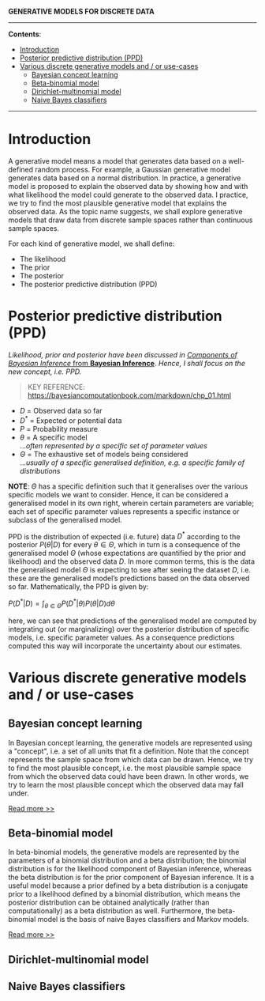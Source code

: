 **GENERATIVE MODELS FOR DISCRETE DATA**

---

**Contents**:

- [Introduction](#introduction)
- [Posterior predictive distribution (PPD)](#posterior-predictive-distribution-ppd)
- [Various discrete generative models and / or use-cases](#various-discrete-generative-models-and--or-use-cases)
  - [Bayesian concept learning](#bayesian-concept-learning)
  - [Beta-binomial model](#beta-binomial-model)
  - [Dirichlet-multinomial model](#dirichlet-multinomial-model)
  - [Naive Bayes classifiers](#naive-bayes-classifiers)

---

# Introduction
A generative model means a model that generates data based on a well-defined random process. For example, a Gaussian generative model generates data based on a normal distribution. In practice, a generative model is proposed to explain the observed data by showing how and with what likelihood the model could generate to the observed data. I  practice, we try to find the most plausible generative model that explains the observed data. As the topic name suggests, we shall explore generative models that draw data from discrete sample spaces rather than continuous sample spaces.

For each kind of generative model, we shall define:

- The likelihood
- The prior
- The posterior
- The posterior predictive distribution (PPD)

# Posterior predictive distribution (PPD)
_Likelihood, prior and posterior have been discussed in_ [_Components of Bayesian Inference_ from **Bayesian Inference**](https://github.com/pranigopu/mastersProject/blob/main/notes/bayesian-inference/components-of-bayesian-inference.md). _Hence, I shall focus on the new concept, i.e. PPD._

> KEY REFERENCE: https://bayesiancomputationbook.com/markdown/chp_01.html

- $D$ = Observed data so far
- $D^*$ = Expected or potential data
- $P$ = Probability measure
- $\theta$ = A specific model <br> ..._often represented by a specific set of parameter values_
- $\Theta$ = The exhaustive set of models being considered <br> ..._usually of a specific generalised definition, e.g. a specific family of distributions_

**NOTE**: $\Theta$ has a specific definition such that it generalises over the various specific models we want to consider. Hence, it can be considered a generalised model in its own right, wherein certain parameters are variable; each set of specific parameter values represents a specific instance or subclass of the generalised model.

PPD is the distribution of expected (i.e. future) data $D^*$ according to the posterior $P(\theta | D)$ for every $\theta \in \Theta$, which in turn is a consequence of the generalised model $\Theta$ (whose expectations are quantified by the prior and likelihood) and the observed data $D$. In more common terms, this is the data the generalised model $\Theta$ is expecting to see after seeing the dataset $D$, i.e. these are the generalised model’s predictions based on the data observed so far. Mathematically, the PPD is given by:

$\displaystyle P(D^* | D) = \int_{\theta \in \Theta} P(D^* | \theta) P(\theta | D) d \theta$

here, we can see that predictions of the generalised model are computed by integrating out (or marginalizing) over the posterior distribution of specific models, i.e. specific parameter values. As a consequence predictions computed this way will incorporate the uncertainty about our estimates.

# Various discrete generative models and / or use-cases
## Bayesian concept learning
In Bayesian concept learning, the generative models are represented using a "concept", i.e. a set of all units that fit a definition. Note that the concept represents the sample space from which data can be drawn. Hence, we try to find the most plausible concept, i.e. the most plausible sample space from which the observed data could have been drawn. In other words, we try to learn the most plausible concept which the observed data may fall under.

[Read more >>](https://github.com/pranigopu/mastersProject/blob/main/notes/generative-models-for-discrete-data/bayesian-concept-learning.md)

## Beta-binomial model
In beta-binomial models, the generative models are represented by the parameters of a binomial distribution and a beta distribution; the binomial distribution is for the likelihood component of Bayesian inference, whereas the beta distribution is for the prior component of Bayesian inference. It is a useful model because a prior defined by a beta distribution is a conjugate prior to a likelihood defined by a binomial distribution, which means the posterior distribution can be obtained analytically (rather than computationally) as a beta distribution as well. Furthermore, the beta-binomial model is the basis of naive Bayes classifiers and Markov models.

[Read more >>](https://github.com/pranigopu/mastersProject/blob/main/notes/generative-models-for-discrete-data/beta-binomial-model.md)

## Dirichlet-multinomial model

## Naive Bayes classifiers
